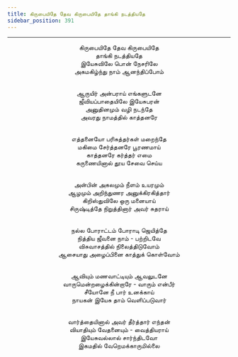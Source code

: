 ```yaml
---
title: கிருபையிதே தேவ கிருபையிதே தாங்கி நடத்தியதே
sidebar_position: 391
---
```


---
<center>
கிருபையிதே தேவ கிருபையிதே<br/>
தாங்கி நடத்தியதே<br/>
இயேசுவிலே பொன் நேசரிலே<br/>
அகமகிழ்ந்து நாம் ஆனந்திப்போம்<br/><br/>

ஆருயிர் அன்பராய் எங்களுடனே<br/>
ஜீவியப்பாதையிலே இயேசுபரன்<br/>
அனுதினமும் வழி நடந்தே<br/>
அவரது நாமத்தில் காத்தனரே<br/><br/>

எத்தனையோ பரிசுத்தர்கள் மறைந்தே<br/>
மகிமை சேர்த்தனரே பூரணமாய்<br/>
காத்தனரே கர்த்தர் எமை<br/>
கருணையினால் தூய சேவை செய்ய<br/><br/>

அன்பின் அகலமும் நீளம் உயரமும்<br/>
ஆழமும் அறிந்துணர அனுக்கிரகித்தார்<br/>
கிறிஸ்துவிலே ஒரு மனையாய்<br/>
சிருஷ்டித்தே நிறுத்தினார் அவர் சுதராய்<br/><br/>

நல்ல போராட்டம் போராடி ஜெயித்தே<br/>
நித்திய ஜீவனை நாம் - பற்றிடவே<br/>
விசுவாசத்தில் நிலைத்திடுவோம்<br/>
ஆசையாது அழைப்பினை காத்துக் கொள்வோம்<br/><br/>

ஆவியும் மணவாட்டியும் ஆவலுடனே<br/>
வாருமென்றழைக்கின்றாரே - வாரும் என்பீர்<br/>
சீயோனே நீ பார் உனக்காய்<br/>
நாயகன் இயேசு தாம் வெளிப்படுவார்<br/><br/>

வார்த்தையினால் அவர் தீர்த்தார் எந்தன்<br/>
வியாதியும் வேதனையும் - வைத்தியராய்<br/>
இயேசுவல்லால் சார்ந்திடவோ<br/>
இகமதில் வேறெமக்காருமில்லை
</center>